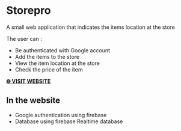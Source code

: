 # Storepro
A small web application that indicates the items location at the store

The user can :
- Be authenticated with Google account
- Add the items to the store
- View the item location at the store
- Check the price of the item

 **[🌐 VISIT WEBSITE ](https://storeproapp.now.sh "VISIT WEBSITE 🌐")**
## In the website
- Google authentication using firebase
- Database using firebase Realtime database
